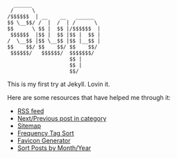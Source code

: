 ```
  ______                      
 /      \                     
/$$$$$$  | __    __   ______  
$$ \__$$/ /  |  /  | /      \ 
$$      \ $$ |  $$ |/$$$$$$  |
 $$$$$$  |$$ |  $$ |$$ |  $$ |
/  \__$$ |$$ \__$$ |$$ |__$$ |
$$    $$/ $$    $$/ $$    $$/ 
 $$$$$$/   $$$$$$/  $$$$$$$/  
                    $$ |      
                    $$ |      
                    $$/       
```

This is my first try at Jekyll. Lovin it.

Here are some resources that have helped me through it:

* [RSS feed](https://github.com/snaptortoise/jekyll-rss-feeds)
* [Next/Previous post in category](http://stackoverflow.com/a/16732290)
* [Sitemap](http://vvv.tobiassjosten.net/jekyll/jekyll-sitemap-without-plugins/)
* [Frequency Tag Sort](http://blog.jupo.org/2013/05/05/sandboxed-jekyll-hacks/)
* [Favicon Generator](http://realfavicongenerator.net/)
* [Sort Posts by Month/Year](http://stackoverflow.com/a/19104574)
